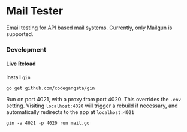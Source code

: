 # Mail Tester

Email testing for API based mail systems. Currently, only Mailgun is supported.

### Development

#### Live Reload

Install `gin`
```
go get github.com/codegangsta/gin
```

Run on port 4021, with a proxy from port 4020. This overrides the `.env` setting.
Visiting `localhost:4020` will trigger a rebuild if necessary, and automatically redirects to the app at `localhost:4021`
```
gin -a 4021 -p 4020 run mail.go
```